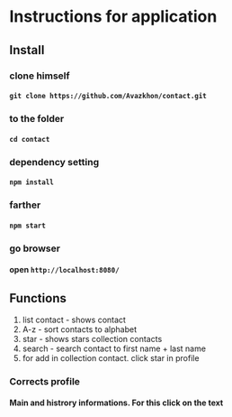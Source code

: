 
# Instructions for application

## Install
### clone himself
#### `git clone https://github.com/Avazkhon/contact.git`

### to the folder 
#### `cd contact`

### dependency setting
#### `npm install`

### farther
#### `npm start`

### go browser
#### open `http://localhost:8080/`

## Functions
1. list contact - shows contact
1. A-z - sort contacts to alphabet
1. star - shows stars collection contacts
1. search - search contact to first name + last name
1. for add in collection contact. click star in profile
  
### Corrects profile
#### Main and histrory informations. For this click on the text
